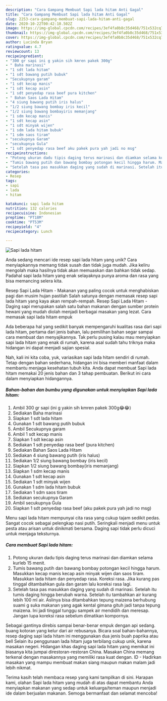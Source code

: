 ```yaml
---
description: "Cara Gampang Membuat Sapi lada hitam Anti Gagal"
title: "Cara Gampang Membuat Sapi lada hitam Anti Gagal"
slug: 2253-cara-gampang-membuat-sapi-lada-hitam-anti-gagal
date: 2020-10-22T00:42:10.502Z
image: https://img-global.cpcdn.com/recipes/3ef4fa0b8c35d468/751x532cq70/sapi-lada-hitam-foto-resep-utama.jpg
thumbnail: https://img-global.cpcdn.com/recipes/3ef4fa0b8c35d468/751x532cq70/sapi-lada-hitam-foto-resep-utama.jpg
cover: https://img-global.cpcdn.com/recipes/3ef4fa0b8c35d468/751x532cq70/sapi-lada-hitam-foto-resep-utama.jpg
author: Lucinda Bryan
ratingvalue: 4.7
reviewcount: 13
recipeingredient:
- "300 gr sapi ini g yakin sih kmren pakek 300g"
- " Baha marinasi"
- "1 sdt lada hitam"
- "1 sdt bawang putih bubuk"
- "Secukupnya garam"
- "1 sdt kecap manis"
- "1 sdt kecap asin"
- "1 sdt penyedap rasa beef pura kitchen"
- " Bahan Saos Lada Hitam"
- "4 siung bawang putih iris halus"
- "1/2 siung bawang bombay iris kecil"
- "1/2 siung bawang bombayiris memanjang"
- "1 sdm kecap manis"
- "1 sdt kecap asin"
- "1 sdt minyak wijen"
- "1 sdm lada hitam bubuk"
- "1 sdm saos tiram"
- "secukupnya Garam"
- "secukupnya Gula"
- "1 sdt penyedap rasa beef aku pakek pura yah jadi no msg"
recipeinstructions:
- "Potong ukuran dadu tipis daging terus marinasi dan diamkan selama kurleb 15 menit."
- "Tumis bawang putih dan bawang bombay potongan kecil hingga harum. Masukkan kecap manis kecap asin minyak wijen dan saos tiram. Masukkan lada hitam dan penyedap rasa. Koreksi rasa. Jika kurang pas tinggal ditambahkan gula dan garam lalu koreksi rasa lagi."
- "Setelah tasa pas masukkan daging yang sudah di marinasi. Setelah itu tumis daging hingga berubah warna. Setelah itu tambahkan air kurang lebih 100 ml air. Aslinya bisa ditambahkan tepung maizena berhubung suami g suka makanan yang agak kental gimana gituh jadi tanpa tepung maizena. Ini jadi tinggal tunggu sampek air mendidih dan meresap. Jangan lupa koreksi rasa sebelum dimatikan kompornya."
categories:
- Resep
tags:
- sapi
- lada
- hitam

katakunci: sapi lada hitam 
nutrition: 132 calories
recipecuisine: Indonesian
preptime: "PT18M"
cooktime: "PT53M"
recipeyield: "4"
recipecategory: Lunch

---
```



![Sapi lada hitam](https://img-global.cpcdn.com/recipes/3ef4fa0b8c35d468/751x532cq70/sapi-lada-hitam-foto-resep-utama.jpg)

Anda sedang mencari ide resep sapi lada hitam yang unik? Cara menyiapkannya memang tidak susah dan tidak juga mudah. Jika keliru mengolah maka hasilnya tidak akan memuaskan dan bahkan tidak sedap. Padahal sapi lada hitam yang enak selayaknya punya aroma dan rasa yang bisa memancing selera kita.

Resep Sapi Lada Hitam - Makanan yang paling cocok untuk menghabiskan pagi dan musim hujan pastilah Salah satunya dengan memasak resep sapi lada hitam yang kaya akan rempah-rempah. Resep Sapi Lada Hitam - Daging sapi merupakan salah satu bahan makanan dengan sumber protein hewani yang mudah diolah menjadi berbagai masakan yang lezat. Cara memasak sapi lada hitam empuk

Ada beberapa hal yang sedikit banyak mempengaruhi kualitas rasa dari sapi lada hitam, pertama dari jenis bahan, lalu pemilihan bahan segar sampai cara membuat dan menyajikannya. Tak perlu pusing kalau mau menyiapkan sapi lada hitam yang enak di rumah, karena asal sudah tahu triknya maka hidangan ini dapat menjadi sajian spesial.


Nah, kali ini kita coba, yuk, variasikan sapi lada hitam sendiri di rumah. Tetap dengan bahan sederhana, hidangan ini bisa memberi manfaat dalam membantu menjaga kesehatan tubuh kita. Anda dapat membuat Sapi lada hitam memakai 20 jenis bahan dan 3 tahap pembuatan. Berikut ini cara dalam menyiapkan hidangannya.

<!--inarticleads1-->

##### Bahan-bahan dan bumbu yang digunakan untuk menyiapkan Sapi lada hitam:

1. Ambil 300 gr sapi (ini g yakin sih kmren pakek 300g😂😂)
1. Sediakan  Baha marinasi
1. Siapkan 1 sdt lada hitam
1. Gunakan 1 sdt bawang putih bubuk
1. Ambil Secukupnya garam
1. Ambil 1 sdt kecap manis
1. Siapkan 1 sdt kecap asin
1. Sediakan 1 sdt penyedap rasa beef (pura kitchen)
1. Sediakan  Bahan Saos Lada Hitam
1. Sediakan 4 siung bawang putih (iris halus)
1. Sediakan 1/2 siung bawang bombay (iris kecil)
1. Siapkan 1/2 siung bawang bombay(iris memanjang)
1. Siapkan 1 sdm kecap manis
1. Gunakan 1 sdt kecap asin
1. Sediakan 1 sdt minyak wijen
1. Gunakan 1 sdm lada hitam bubuk
1. Sediakan 1 sdm saos tiram
1. Sediakan secukupnya Garam
1. Ambil secukupnya Gula
1. Siapkan 1 sdt penyedap rasa beef (aku pakek pura yah jadi no msg)


Menu sapi lada hitam mempunyai cita rasa yang cukup tajam sedikit pedas. Sangat cocok sebagai pelengkap nasi putih. Seringkali menjadi menu untuk pesta atau arisan untuk dinikmati bersama. Daging sapi tidak perlu dicuci untuk menjaga teksturnya. 

<!--inarticleads2-->

##### Cara membuat Sapi lada hitam:

1. Potong ukuran dadu tipis daging terus marinasi dan diamkan selama kurleb 15 menit.
1. Tumis bawang putih dan bawang bombay potongan kecil hingga harum. Masukkan kecap manis kecap asin minyak wijen dan saos tiram. Masukkan lada hitam dan penyedap rasa. Koreksi rasa. Jika kurang pas tinggal ditambahkan gula dan garam lalu koreksi rasa lagi.
1. Setelah tasa pas masukkan daging yang sudah di marinasi. Setelah itu tumis daging hingga berubah warna. Setelah itu tambahkan air kurang lebih 100 ml air. Aslinya bisa ditambahkan tepung maizena berhubung suami g suka makanan yang agak kental gimana gituh jadi tanpa tepung maizena. Ini jadi tinggal tunggu sampek air mendidih dan meresap. Jangan lupa koreksi rasa sebelum dimatikan kompornya.


Sebagai gantinya direbis sampai benar-benar empuk dengan api sedang. buang kotoran yang kelur dari air rebusanya. Bicara soal bahan-bahannya, resep daging sapi lada hitam ini menggunakan dua jenis buah paprika atau bell Selain itu penggunaan lada hitam juga terbilang cukup unik, karena masakan negeri. Hidangan khas daging sapi lada hitam yang memikat ini biasanya kita jumpai direstoran-restoran China. Masakan China memang terkenal dengan masakannya yang memiliki rasa kuat dengan. ID - Hadirkan masakan yang mampu membuat makan siang maupun makan malam jadi lebih nikmat. 

Terima kasih telah membaca resep yang kami tampilkan di sini. Harapan kami, olahan Sapi lada hitam yang mudah di atas dapat membantu Anda menyiapkan makanan yang sedap untuk keluarga/teman maupun menjadi ide dalam berjualan makanan. Semoga bermanfaat dan selamat mencoba!
